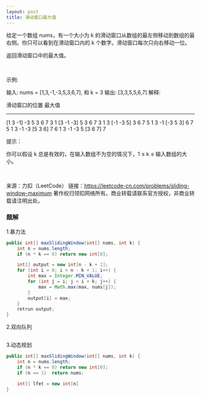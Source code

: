 ```yaml
---
layout: post
title: 滑动窗口最大值
---
```

给定一个数组 nums，有一个大小为 k 的滑动窗口从数组的最左侧移动到数组的最右侧。你只可以看到在滑动窗口内的 k 个数字。滑动窗口每次只向右移动一位。

返回滑动窗口中的最大值。

 

示例:

输入: nums = [1,3,-1,-3,5,3,6,7], 和 k = 3
输出: [3,3,5,5,6,7] 
解释: 

  滑动窗口的位置                最大值
---------------               -----
[1  3  -1] -3  5  3  6  7       3
 1 [3  -1  -3] 5  3  6  7       3
 1  3 [-1  -3  5] 3  6  7       5
 1  3  -1 [-3  5  3] 6  7       5
 1  3  -1  -3 [5  3  6] 7       6
 1  3  -1  -3  5 [3  6  7]      7
 

提示：

你可以假设 k 总是有效的，在输入数组不为空的情况下，1 ≤ k ≤ 输入数组的大小。

 

来源：力扣（LeetCode）
链接：https://leetcode-cn.com/problems/sliding-window-maximum
著作权归领扣网络所有。商业转载请联系官方授权，非商业转载请注明出处。

### 题解
1.暴力法
``` java
public int[] maxSlidingWindow(int[] nums, int k) {
    int n = nums.length;
    if (n * k == 0) return new int[0];

    int[] output = new int[n - k + 1];
    for (int i = 0; i < n - k + 1; i++) {
        int max = Integer.MIN_VALUE;
        for (int j = i; j < i + k; j++) {
            max = Math.max(max, nums[j]);
        }
        output[i] = max;
    }
    retrun output;
}
```  
2.双向队列
``` java


```

3.动态规划

``` java
public int[] maxSlidingWindow(int[] nums, int k) {
    int n = nums.length;
    if (n * k == 0) return new int[0];
    if (n == 1)  return nums;

    int[] lfet = new int[n]
}